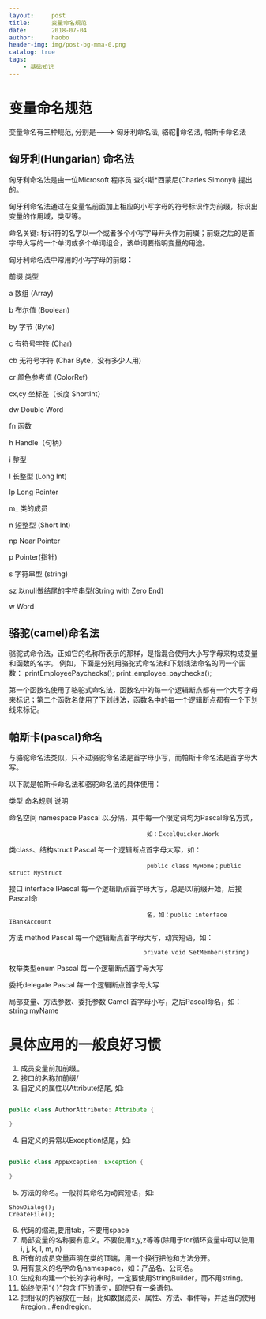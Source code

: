 ```yaml
---
layout:     post
title:      变量命名规范
date:       2018-07-04
author:     haobo
header-img: img/post-bg-mma-0.png
catalog: true
tags:
    - 基础知识
---
```


# 变量命名规范

变量命名有三种规范, 分别是---> 匈牙利命名法, 骆驼🐫命名法, 帕斯卡命名法

## 匈牙利(Hungarian) 命名法

匈牙利命名法是由一位Microsoft 程序员 查尔斯*西蒙尼(Charles Simonyi) 提出的。

匈牙利命名法通过在变量名前面加上相应的小写字母的符号标识作为前缀，标识出变量的作用域，类型等。

命名关键: 标识符的名字以一个或者多个小写字母开头作为前缀；前缀之后的是首字母大写的一个单词或多个单词组合，该单词要指明变量的用途。

匈牙利命名法中常用的小写字母的前缀：

前缀              类型

a              数组 (Array)

b              布尔值 (Boolean)

by             字节 (Byte)

c              有符号字符 (Char)

cb             无符号字符 (Char Byte，没有多少人用)

cr             颜色参考值 (ColorRef)

cx,cy          坐标差（长度 ShortInt）

dw             Double Word

fn             函数

h              Handle（句柄）

i              整型

l              长整型 (Long Int)

lp             Long Pointer

m_             类的成员

n              短整型 (Short Int)

np             Near Pointer

p              Pointer(指针)

s              字符串型 (string)

sz             以null做结尾的字符串型(String with Zero End)

w              Word

## 骆驼(camel)命名法
骆驼式命令法，正如它的名称所表示的那样，是指混合使用大小写字母来构成变量和函数的名字。
例如，下面是分别用骆驼式命名法和下划线法命名的同一个函数：
printEmployeePaychecks();
print_employee_paychecks();

第一个函数名使用了骆驼式命名法，函数名中的每一个逻辑断点都有一个大写字母来标记；第二个函数名使用了下划线法，函数名中的每一个逻辑断点都有一个下划线来标记。

## 帕斯卡(pascal)命名
与骆驼命名法类似，只不过骆驼命名法是首字母小写，而帕斯卡命名法是首字母大写。

以下就是帕斯卡命名法和骆驼命名法的具体使用：

类型                                                命名规则                                                         说明

命名空间 namespace               Pascal    以.分隔，其中每一个限定词均为Pascal命名方式，

                                           如：ExcelQuicker.Work

类class、结构struct              Pascal   每一个逻辑断点首字母大写，如：

                                           public class MyHome；public struct MyStruct

接口 interface                   IPascal  每一个逻辑断点首字母大写，总是以I前缀开始，后接Pascal命

                                           名，如：public interface IBankAccount

方法 method                      Pascal   每一个逻辑断点首字母大写，动宾短语，如：

                                          private void SetMember(string)

枚举类型enum                     Pascal   每一个逻辑断点首字母大写

委托delegate                     Pascal   每一个逻辑断点首字母大写

局部变量、方法参数、委托参数     Camel   首字母小写，之后Pascal命名，如：string myName

# 具体应用的一般良好习惯
1. 成员变量前加前缀_
2. 接口的名称加前缀/
3. 自定义的属性以Attribute结尾, 如:

```java

public class AuthorAttribute: Attribute {

}

```
4. 自定义的异常以Exception结尾，如:

```java

public class AppException: Exception {

}

```
5. 方法的命名。一般将其命名为动宾短语，如:

```
ShowDialog();
CreateFile();

```
6. 代码的缩进,要用tab，不要用space
7. 局部变量的名称要有意义。不要使用x,y,z等等(除用于for循环变量中可以使用i, j, k, l, m, n)
8. 所有的成员变量声明在类的顶端，用一个换行把他和方法分开。
9. 用有意义的名字命名namespace，如：产品名、公司名。
10. 生成和构建一个长的字符串时，一定要使用StringBuilder，而不用string。
11. 始终使用“{ }”包含if下的语句，即使只有一条语句。
12. 把相似的内容放在一起，比如数据成员、属性、方法、事件等，并适当的使用#region…#endregion.
